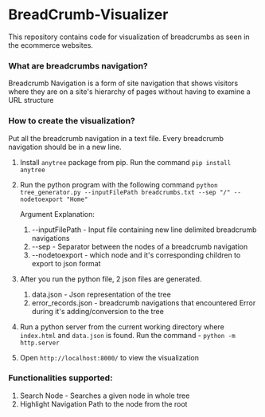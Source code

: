 # BreadCrumb-Visualizer

This repository contains code for visualization of breadcrumbs as seen in the ecommerce websites.

### What are breadcrumbs navigation?
Breadcrumb Navigation is a form of site navigation that shows visitors where they are on a site's hierarchy of pages without having to examine a URL structure


### How to create the visualization?
Put all the breadcrumb navigation in a text file. Every breadcrumb navigation should be in a new line. 

1. Install `anytree` package from pip. Run the command 
   `pip install anytree`
2. Run the python program with the following command
  `python tree_generator.py --inputFilePath breadcrumbs.txt --sep "/" --nodetoexport "Home"` 
   
   Argument Explanation:
   1. --inputFilePath - Input file containing new line delimited breadcrumb navigations
   2. --sep - Separator between the nodes of a breadcrumb navigation
   3. --nodetoexport - which node and it's corresponding children to export to json format
3. After you run the python file, 2 json files are generated.
   1. data.json - Json representation of the tree
   2. error_records.json - breadcrumb navigations that encountered Error during it's adding/conversion to the tree
4. Run a python server from the current working directory where `index.html` and `data.json` is found. 
   Run the command - `python -m http.server`
5. Open `http://localhost:8000/` to view the visualization


### Functionalities supported:
1. Search Node - Searches a given node in whole tree
2. Highlight Navigation Path to the node from the root
